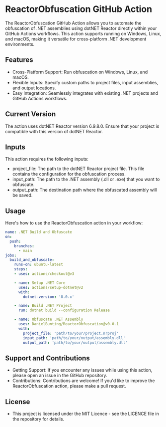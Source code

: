 # ReactorObfuscation GitHub Action
The ReactorObfuscation GitHub Action allows you to automate the obfuscation of .NET assemblies using dotNET Reactor directly within your GitHub Actions workflows. This action supports running on Windows, Linux, and macOS, making it versatile for cross-platform .NET development environments.

## Features
- Cross-Platform Support: Run obfuscation on Windows, Linux, and macOS.
- Flexible Inputs: Specify custom paths to project files, input assemblies, and output locations.
- Easy Integration: Seamlessly integrates with existing .NET projects and GitHub Actions workflows.
## Current Version
The action uses dotNET Reactor version 6.9.8.0. Ensure that your project is compatible with this version of dotNET Reactor.

## Inputs
This action requires the following inputs:

- project_file: The path to the dotNET Reactor project file. This file contains the configuration for the obfuscation process.
- input_path: The path to the .NET assembly (.dll or .exe) that you want to obfuscate.
- output_path: The destination path where the obfuscated assembly will be saved.

## Usage
Here's how to use the ReactorObfuscation action in your workflow:

```yaml
name: .NET Build and Obfuscate
on:
  push:
    branches:
      - main
jobs:
  build_and_obfuscate:
    runs-on: ubuntu-latest
    steps:
    - uses: actions/checkout@v3

    - name: Setup .NET Core
      uses: actions/setup-dotnet@v2
      with:
        dotnet-version: '8.0.x'

    - name: Build .NET Project
      run: dotnet build --configuration Release

    - name: Obfuscate .NET Assembly
      uses: DanielBunting/ReactorObfuscation@v0.0.1
      with:
        project_file: 'path/to/your/project.nrproj'
        input_path: 'path/to/your/output/assembly.dll'
        output_path: 'path/to/your/output/assembly.dll'
```

## Support and Contributions
- Getting Support: If you encounter any issues while using this action, please open an issue in the GitHub repository.
- Contributions: Contributions are welcome! If you'd like to improve the ReactorObfuscation action, please make a pull request.
## License
- This project is licensed under the MIT Licence - see the LICENCE file in the repository for details.